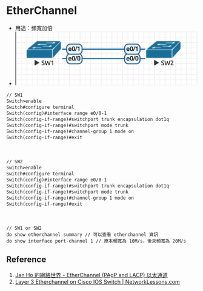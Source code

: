 # EtherChannel

- 用途：頻寬加倍
- ![etherchannel](img/etherchannel.png)

```
// SW1
Switch>enable
Switch#configure terminal
Switch(config)#interface range e0/0-1
Switch(config-if-range)#switchport trunk encapsulation dot1q
Switch(config-if-range)#switchport mode trunk
Switch(config-if-range)#channel-group 1 mode on
Switch(config-if-range)#exit



// SW2
Switch>enable
Switch#configure terminal
Switch(config)#interface range e0/0-1
Switch(config-if-range)#switchport trunk encapsulation dot1q
Switch(config-if-range)#switchport mode trunk
Switch(config-if-range)#channel-group 1 mode on
Switch(config-if-range)#exit



// SW1 or SW2
do show etherchannel summary // 可以查看 etherchannel 資訊
do show interface port-channel 1 // 原本頻寬為 10M/s，後來頻寬為 20M/s

```

## Reference

1. [Jan Ho 的網絡世界 - EtherChannel (PAgP and LACP) 以太通道](https://www.jannet.hk/zh-Hant/post/etherchannel-pagp-lacp/)
2. [Layer 3 Etherchannel on Cisco IOS Switch | NetworkLessons.com](https://networklessons.com/switching/layer-3-etherchannel-cisco-ios-switch)